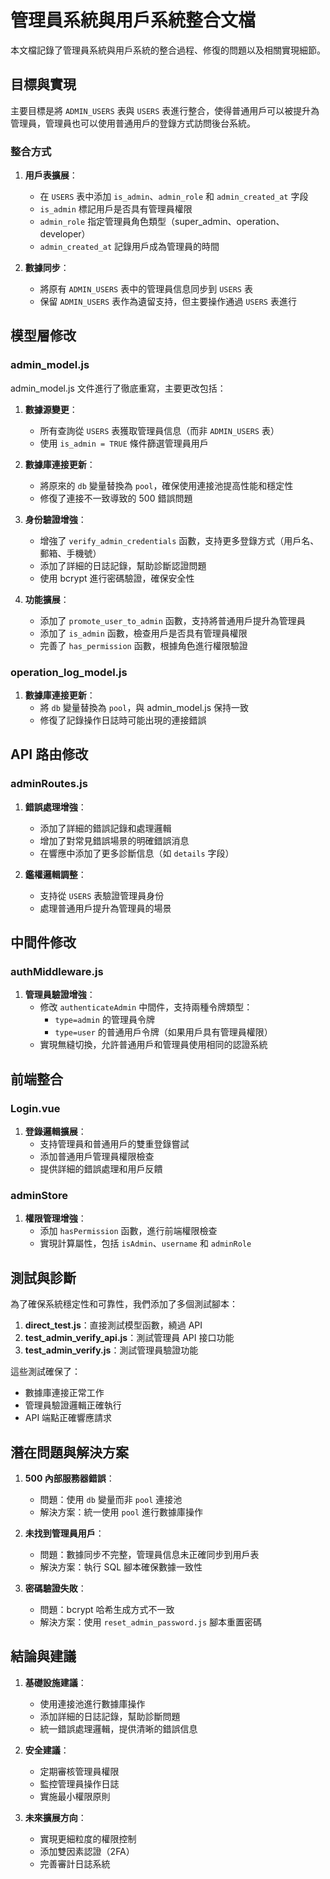 # 管理員系統與用戶系統整合文檔

本文檔記錄了管理員系統與用戶系統的整合過程、修復的問題以及相關實現細節。

## 目標與實現

主要目標是將 `ADMIN_USERS` 表與 `USERS` 表進行整合，使得普通用戶可以被提升為管理員，管理員也可以使用普通用戶的登錄方式訪問後台系統。

### 整合方式

1. **用戶表擴展**：
   - 在 `USERS` 表中添加 `is_admin`、`admin_role` 和 `admin_created_at` 字段
   - `is_admin` 標記用戶是否具有管理員權限
   - `admin_role` 指定管理員角色類型（super_admin、operation、developer）
   - `admin_created_at` 記錄用戶成為管理員的時間

2. **數據同步**：
   - 將原有 `ADMIN_USERS` 表中的管理員信息同步到 `USERS` 表
   - 保留 `ADMIN_USERS` 表作為遺留支持，但主要操作通過 `USERS` 表進行

## 模型層修改

### admin_model.js

admin_model.js 文件進行了徹底重寫，主要更改包括：

1. **數據源變更**：
   - 所有查詢從 `USERS` 表獲取管理員信息（而非 `ADMIN_USERS` 表）
   - 使用 `is_admin = TRUE` 條件篩選管理員用戶

2. **數據庫連接更新**：
   - 將原來的 `db` 變量替換為 `pool`，確保使用連接池提高性能和穩定性
   - 修復了連接不一致導致的 500 錯誤問題

3. **身份驗證增強**：
   - 增強了 `verify_admin_credentials` 函數，支持更多登錄方式（用戶名、郵箱、手機號）
   - 添加了詳細的日誌記錄，幫助診斷認證問題
   - 使用 bcrypt 進行密碼驗證，確保安全性

4. **功能擴展**：
   - 添加了 `promote_user_to_admin` 函數，支持將普通用戶提升為管理員
   - 添加了 `is_admin` 函數，檢查用戶是否具有管理員權限
   - 完善了 `has_permission` 函數，根據角色進行權限驗證

### operation_log_model.js

1. **數據庫連接更新**：
   - 將 `db` 變量替換為 `pool`，與 admin_model.js 保持一致
   - 修復了記錄操作日誌時可能出現的連接錯誤

## API 路由修改

### adminRoutes.js

1. **錯誤處理增強**：
   - 添加了詳細的錯誤記錄和處理邏輯
   - 增加了對常見錯誤場景的明確錯誤消息
   - 在響應中添加了更多診斷信息（如 `details` 字段）

2. **鑑權邏輯調整**：
   - 支持從 `USERS` 表驗證管理員身份
   - 處理普通用戶提升為管理員的場景

## 中間件修改

### authMiddleware.js

1. **管理員驗證增強**：
   - 修改 `authenticateAdmin` 中間件，支持兩種令牌類型：
     - `type=admin` 的管理員令牌
     - `type=user` 的普通用戶令牌（如果用戶具有管理員權限）
   - 實現無縫切換，允許普通用戶和管理員使用相同的認證系統

## 前端整合

### Login.vue

1. **登錄邏輯擴展**：
   - 支持管理員和普通用戶的雙重登錄嘗試
   - 添加普通用戶管理員權限檢查
   - 提供詳細的錯誤處理和用戶反饋

### adminStore

1. **權限管理增強**：
   - 添加 `hasPermission` 函數，進行前端權限檢查
   - 實現計算屬性，包括 `isAdmin`、`username` 和 `adminRole`

## 測試與診斷

為了確保系統穩定性和可靠性，我們添加了多個測試腳本：

1. **direct_test.js**：直接測試模型函數，繞過 API
2. **test_admin_verify_api.js**：測試管理員 API 接口功能
3. **test_admin_verify.js**：測試管理員驗證功能

這些測試確保了：
- 數據庫連接正常工作
- 管理員驗證邏輯正確執行
- API 端點正確響應請求

## 潛在問題與解決方案

1. **500 內部服務器錯誤**：
   - 問題：使用 `db` 變量而非 `pool` 連接池
   - 解決方案：統一使用 `pool` 進行數據庫操作

2. **未找到管理員用戶**：
   - 問題：數據同步不完整，管理員信息未正確同步到用戶表
   - 解決方案：執行 SQL 腳本確保數據一致性

3. **密碼驗證失敗**：
   - 問題：bcrypt 哈希生成方式不一致
   - 解決方案：使用 `reset_admin_password.js` 腳本重置密碼

## 結論與建議

1. **基礎設施建議**：
   - 使用連接池進行數據庫操作
   - 添加詳細的日誌記錄，幫助診斷問題
   - 統一錯誤處理邏輯，提供清晰的錯誤信息

2. **安全建議**：
   - 定期審核管理員權限
   - 監控管理員操作日誌
   - 實施最小權限原則

3. **未來擴展方向**：
   - 實現更細粒度的權限控制
   - 添加雙因素認證（2FA）
   - 完善審計日誌系統 